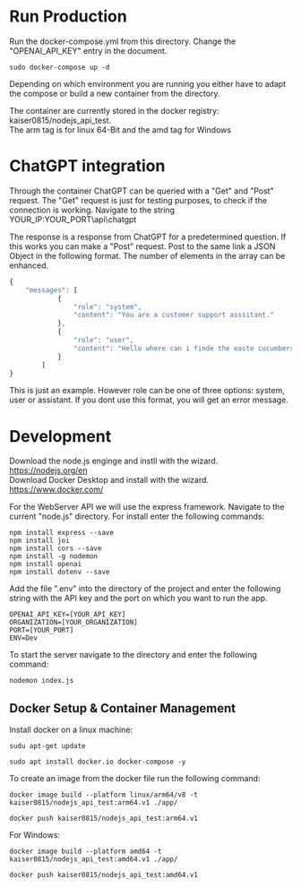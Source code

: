 # Run Production 
Run the docker-compose.yml from this directory. 
Change the "OPENAI_API_KEY" entry in the document.

    sudo docker-compose up -d

Depending on which environment you are running you either have to adapt the compose or build a new container from the directory. 

The container are currently stored in the docker registry: kaiser0815/nodejs_api_test.  
The arm tag is for linux 64-Bit and the amd tag for Windows 

# ChatGPT integration

Through the container ChatGPT can be queried with a "Get" and "Post" request. 
The "Get" request is just for testing purposes, to check if the connection is working. Navigate to the string YOUR_IP:YOUR_PORT\api\chatgpt

The response is a response from ChatGPT for a predetermined question. 
If this works you can make a "Post" request. Post to the same link a JSON Object in the following format. The number of elements in the array can be enhanced.
```javascript
{
    "messages": [
            {
                "role": "system",
                "content": "You are a customer support asssitant."
            },
            {
                "role": "user",
                "content": "Hello where can i finde the easte cucumbers?"
            }
        ]
}

```
This is just an example. However role can be one of three options: system, user or assistant. 
If you dont use this format, you will get an error message.

# Development 
Download the node.js enginge and instll with the wizard. 
https://nodejs.org/en  
Download Docker Desktop and install with the wizard.
https://www.docker.com/

For the WebServer API we will use the express framework. Navigate to the current "node.js" directory.
For install enter the following commands:

	npm install express --save
	npm install joi 
	npm install cors --save
	npm install -g nodemon
	npm install openai
	npm install dotenv --save

Add the file ".env" into the directory of the project and enter the following string with the API key and the port on which you want to run the app.

	OPENAI_API_KEY=[YOUR_API_KEY]
	ORGANIZATION=[YOUR_ORGANIZATION]
    PORT=[YOUR_PORT]
    ENV=Dev


To start the server navigate to the directory and enter the following command:

    nodemon index.js




## Docker Setup & Container Management
Install docker on a linux machine:

    sudu apt-get update

    sudo apt install docker.io docker-compose -y

To create an image from the docker file run the following command: 

	docker image build --platform linux/arm64/v8 -t kaiser0815/nodejs_api_test:arm64.v1 ./app/

    docker push kaiser0815/nodejs_api_test:arm64.v1

For Windows:

    docker image build --platform amd64 -t kaiser0815/nodejs_api_test:amd64.v1 ./app/

    docker push kaiser0815/nodejs_api_test:amd64.v1


